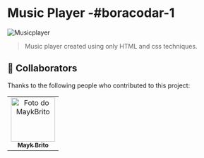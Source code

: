 # Music Player -#boracodar-1

<img src="https://cdn.discordapp.com/attachments/955884943383343215/1064290976434225172/image.png" alt="Musicplayer">

> Music player created using only HTML and css techniques.

## :rocket: Collaborators

Thanks to the following people who contributed to this project:

<table>
  <tr>
    <td align="center">
      <a href="#">
        <img src="https://avatars.githubusercontent.com/u/6643122?v=4" width="100px;" alt="Foto do MaykBrito"/><br>
        <sub>
          <b>Mayk Brito</b>
        </sub>
      </a>
    </td>
  </tr>
</table>
